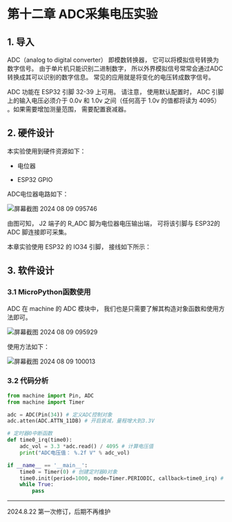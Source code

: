 # 第十二章 ADC采集电压实验

## 1. 导入

ADC（analog to digital converter） 即模数转换器， 它可以将模拟信号转换为数字信号。 由于单片机只能识别二进制数字， 所以外界模拟信号常常会通过ADC 转换成其可以识别的数字信息。 常见的应用就是将变化的电压转成数字信号。

ADC 功能在 ESP32 引脚 32-39 上可用。 请注意， 使用默认配置时， ADC 引脚上的输入电压必须介于 0.0v 和 1.0v 之间（任何高于 1.0v 的值都将读为 4095） 。如果需要增加测量范围， 需要配置衰减器。

## 2. 硬件设计

本实验使用到硬件资源如下：

- 电位器

- ESP32 GPIO

ADC电位器电路如下：

![屏幕截图 2024 08 09 095746](https://img.picgo.net/2024/08/09/-2024-08-09-095746236118c6428c1ef1.png)

由图可知， J2 端子的 R_ADC 脚为电位器电压输出端， 可将该引脚与 ESP32的 ADC 脚连接即可采集。

本章实验使用 ESP32 的 IO34 引脚， 接线如下所示：

## 3. 软件设计

### 3.1 MicroPython函数使用

ADC 在 machine 的 ADC 模块中， 我们也是只需要了解其构造对象函数和使用方法即可。

![屏幕截图 2024 08 09 095929](https://img.picgo.net/2024/08/09/-2024-08-09-095929ac5be0f7f1afedc2.png)

使用方法如下：

![屏幕截图 2024 08 09 100013](https://img.picgo.net/2024/08/09/-2024-08-09-100013fafd2e0d50fd8aba.png)

### 3.2 代码分析

```python
from machine import Pin, ADC
from machine import Timer

adc = ADC(Pin(34)) # 定义ADC控制对象
adc.atten(ADC.ATTN_11DB) # 开启衰减，量程增大到3.3V

# 定时器0中断函数
def time0_irq(time0):
    adc_vol = 3.3 *adc.read() / 4095 # 计算电压值
    print("ADC电压值： %.2f V" % adc_vol)

if __name__ == '__main__':
    time0 = Timer(0) # 创建定时器0对象
    time0.init(period=1000, mode=Timer.PERIODIC, callback=time0_irq) # 初始化定时器0，周期1000ms，模式为周期性触发，回调函数为time0_irq
    while True:
        pass

```

---

2024.8.22 第一次修订，后期不再维护
